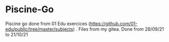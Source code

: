 # Piscine-Go
Piscine go done from 01 Edu exercices (https://github.com/01-edu/public/tree/master/subjects) . Files from my gitea. Done from 28/09/21 to 21/10/21

